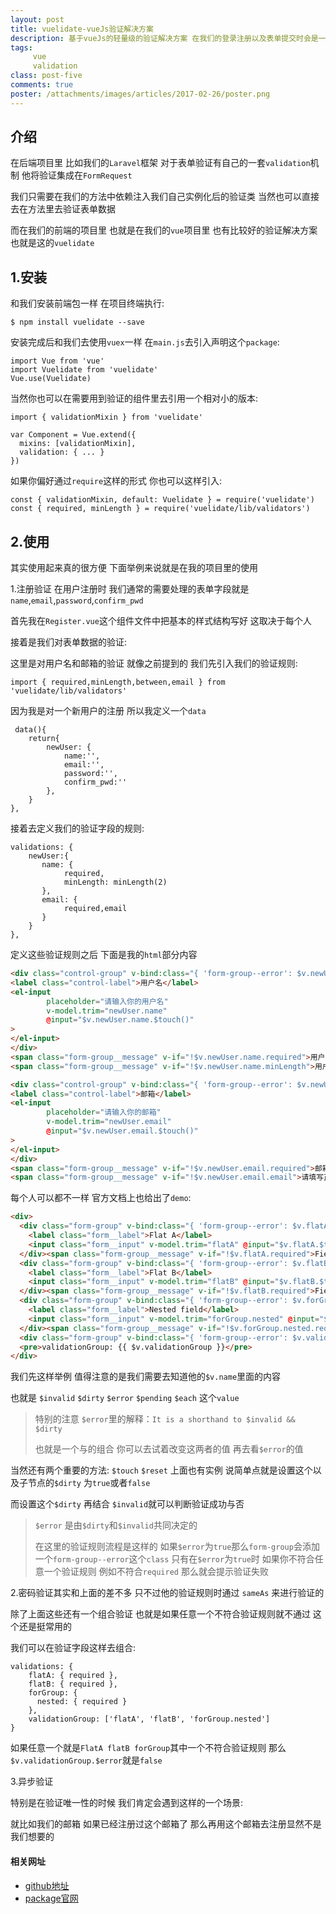 ```yaml
---
layout: post
title: vuelidate-vueJs验证解决方案
description: 基于vueJs的轻量级的验证解决方案 在我们的登录注册以及表单提交时会是一个不错的选择
tags:
     vue
     validation
class: post-five
comments: true
poster: /attachments/images/articles/2017-02-26/poster.png
---
```

## 介绍
在后端项目里 比如我们的`Laravel`框架 对于表单验证有自己的一套`validation`机制 他将验证集成在`FormRequest` 

我们只需要在我们的方法中依赖注入我们自己实例化后的验证类 当然也可以直接去在方法里去验证表单数据
   
而在我们的前端的项目里 也就是在我们的`vue`项目里 也有比较好的验证解决方案 也就是这的`vuelidate`

## 1.安装
和我们安装前端包一样 在项目终端执行:
```
$ npm install vuelidate --save
```

安装完成后和我们去使用`vuex`一样 在`main.js`去引入声明这个`package`:
```php?start_inline=1
import Vue from 'vue'
import Vuelidate from 'vuelidate'
Vue.use(Vuelidate)
```

当然你也可以在需要用到验证的组件里去引用一个相对小的版本:
```php?start_inline=1
import { validationMixin } from 'vuelidate'

var Component = Vue.extend({
  mixins: [validationMixin],
  validation: { ... }
})
```

如果你偏好通过`require`这样的形式 你也可以这样引入:
```php?start_inliine=1
const { validationMixin, default: Vuelidate } = require('vuelidate')
const { required, minLength } = require('vuelidate/lib/validators')
```

## 2.使用
其实使用起来真的很方便 下面举例来说就是在我的项目里的使用


1.注册验证
在用户注册时 我们通常的需要处理的表单字段就是`name`,`email`,`password`,`confirm_pwd`

首先我在`Register.vue`这个组件文件中把基本的样式结构写好 这取决于每个人

接着是我们对表单数据的验证:

这里是对用户名和邮箱的验证 就像之前提到的 我们先引入我们的验证规则:
```php?start_inline=1
import { required,minLength,between,email } from 'vuelidate/lib/validators'
```
因为我是对一个新用户的注册 所以我定义一个`data`
```php?start_inline=1
 data(){
    return{
        newUser: {
            name:'',
            email:'',
            password:'',
            confirm_pwd:''
        },
    }
},
```

接着去定义我们的验证字段的规则:
```php?start_inline=1
validations: {
    newUser:{
       name: {
            required,
            minLength: minLength(2)
       },
       email: {
            required,email
       }
    }
},
```

定义这些验证规则之后 下面是我的`html`部分内容
```html
<div class="control-group" v-bind:class="{ 'form-group--error': $v.newUser.name.$error }">
<label class="control-label">用户名</label>
<el-input
        placeholder="请输入你的用户名"
        v-model.trim="newUser.name"
        @input="$v.newUser.name.$touch()"
>
</el-input>
</div>
<span class="form-group__message" v-if="!$v.newUser.name.required">用户名不能为空</span>
<span class="form-group__message" v-if="!$v.newUser.name.minLength">用户名不能太短</span>

<div class="control-group" v-bind:class="{ 'form-group--error': $v.newUser.email.$error }">
<label class="control-label">邮箱</label>
<el-input
        placeholder="请输入你的邮箱"
        v-model.trim="newUser.email"
        @input="$v.newUser.email.$touch()"
>
</el-input>
</div>
<span class="form-group__message" v-if="!$v.newUser.email.required">邮箱不能为空</span>
<span class="form-group__message" v-if="!$v.newUser.email.email">请填写正确的邮箱格式</span>
```

每个人可以都不一样 官方文档上也给出了`demo`:
```html
<div>
  <div class="form-group" v-bind:class="{ 'form-group--error': $v.flatA.$error }">
    <label class="form__label">Flat A</label>
    <input class="form__input" v-model.trim="flatA" @input="$v.flatA.$touch()">
  </div><span class="form-group__message" v-if="!$v.flatA.required">Field is required.</span>
  <div class="form-group" v-bind:class="{ 'form-group--error': $v.flatB.$error }">
    <label class="form__label">Flat B</label>
    <input class="form__input" v-model.trim="flatB" @input="$v.flatB.$touch()">
  </div><span class="form-group__message" v-if="!$v.flatB.required">Field is required.</span>
  <div class="form-group" v-bind:class="{ 'form-group--error': $v.forGroup.nested.$error }">
    <label class="form__label">Nested field</label>
    <input class="form__input" v-model.trim="forGroup.nested" @input="$v.forGroup.nested.$touch()">
  </div><span class="form-group__message" v-if="!$v.forGroup.nested.required">Field is required.</span>
  <div class="form-group" v-bind:class="{ 'form-group--error': $v.validationGroup.$error }"></div><span class="form-group__message" v-if="$v.validationGroup.$error">Group is invalid.</span>
  <pre>validationGroup: {{ $v.validationGroup }}</pre>
</div>
```
我们先这样举例 值得注意的是我们需要去知道他的`$v.name`里面的内容

也就是 `$invalid` `$dirty` `$error` `$pending` `$each` 这个`value`

> 特别的注意 `$error`里的解释：`It is a shorthand to $invalid && $dirty` 
>
> 也就是一个与的组合 你可以去试着改变这两者的值 再去看`$error`的值

当然还有两个重要的方法: `$touch` `$reset` 上面也有实例 说简单点就是设置这个以及子节点的`$dirty` 为`true`或者`false`

而设置这个`$dirty` 再结合 `$invalid`就可以判断验证成功与否

> `$error` 是由`$dirty`和`$invalid`共同决定的 
> 
> 在这里的验证规则流程是这样的 如果`$error`为`true`那么`form-group`会添加一个`form-group--error`这个`class`
> 只有在`$error`为`true`时 如果你不符合任意一个验证规则 例如不符合`required` 那么就会提示验证失败

2.密码验证其实和上面的差不多 只不过他的验证规则时通过 `sameAs` 来进行验证的

除了上面这些还有一个组合验证 也就是如果任意一个不符合验证规则就不通过 这个还是挺常用的

我们可以在验证字段这样去组合:
```php?start_inline=1
validations: {
    flatA: { required },
    flatB: { required },
    forGroup: {
      nested: { required }
    },
    validationGroup: ['flatA', 'flatB', 'forGroup.nested']
}
```
如果任意一个就是`FlatA flatB forGroup`其中一个不符合验证规则 那么`$v.validationGroup.$error`就是`false`


3.异步验证

特别是在验证唯一性的时候 我们肯定会遇到这样的一个场景:

就比如我们的邮箱 如果已经注册过这个邮箱了 那么再用这个邮箱去注册显然不是我们想要的
#### 相关网址
- [github地址](https://github.com/monterail/vuelidate)
- [package官网](https://monterail.github.io/vuelidate/)